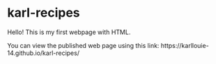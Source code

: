 # karl-recipes

<p>Hello! This is my first webpage with HTML.</p>
<p>You can view the published web page using this link: https://karllouie-14.github.io/karl-recipes/</p>